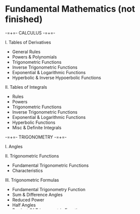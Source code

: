 # Fundamental Mathematics (not finished)

-=+=- CALCULUS -=+=-

I. Tables of Derivatives
- General Rules
- Powers & Polynomials
- Trigonometric Functions
- Inverse Trigonometric Functions
- Exponential & Logarithmic Functions
- Hyperbolic & Inverse Hypoerbolic Functions

II. Tables of Integrals
- Rules
- Powers
- Trigonometric Functions
- Inverse Trigonometric Functions
- Exponential & Logarithmic Functions
- Hyperbolic Functions
- Misc & Definite Integrals

-=+=- TRIGONOMETRY -=+=-

I. Angles

II. Trigonometric Functions
- Fundamental Trigonometric Functions
- Characteristics

III. Trigonometric Formulas
- Fundamental Trigonometry Function
- Sum & Difference Angles
- Reduced Power
- Half Angles
- Product Of Trigonometric Functions
- Inverse Trigonometric Functions
- Complex Number
- Infinite Product
- Limits
- Derivatives
- Common Trigonometric Functions
- Double Angle Trigonometric Functions
- Triple Angle Trigonometric Functions
- Series
- Integrals
- Complex Trigonometric Functions
